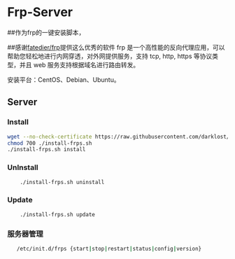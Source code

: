 Frp-Server
===========
##作为frp的一键安装脚本，


##感谢[fatedier/frp](https://github.com/fatedier/frp)提供这么优秀的软件
frp 是一个高性能的反向代理应用，可以帮助您轻松地进行内网穿透，对外网提供服务，支持 tcp, http, https 等协议类型，并且 web 服务支持根据域名进行路由转发。


安装平台：CentOS、Debian、Ubuntu。


Server
------

### Install

```Bash
wget --no-check-certificate https://raw.githubusercontent.com/darklost/auto_shell/master/frps/install-frps.sh -O ./install-frps.sh
chmod 700 ./install-frps.sh
./install-frps.sh install
```

### UnInstall
```Bash
    ./install-frps.sh uninstall
```
### Update
```Bash
    ./install-frps.sh update
```
### 服务器管理
```Bash
   /etc/init.d/frps {start|stop|restart|status|config|version}
```


